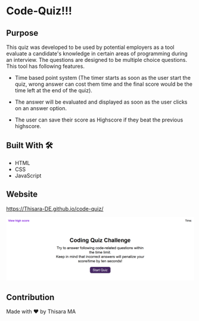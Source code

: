 # Code-Quiz!!!

## Purpose

This quiz was developed to be used by potential employers as a tool evaluate a candidate's knowledge in certain areas of programming during an interview. The questions are designed to be multiple choice questions. This tool has following features.

* Time based point system (The timer starts as soon as the user start the quiz, wrong answer can cost them time and the final score would be the time left at the end of the quiz).

* The answer will be evaluated and displayed as soon as the user clicks on an answer option.

* The user can save their score as Highscore if they beat the previous highscore.

## Built With 🛠️

* HTML
* CSS
* JavaScript

## Website

https://Thisara-DE.github.io/code-quiz/

<img src="./assets/Screenshot-for-markdown.png" alt="Picture of the website's landing page"/>

## Contribution

Made with ❤️ by Thisara MA
